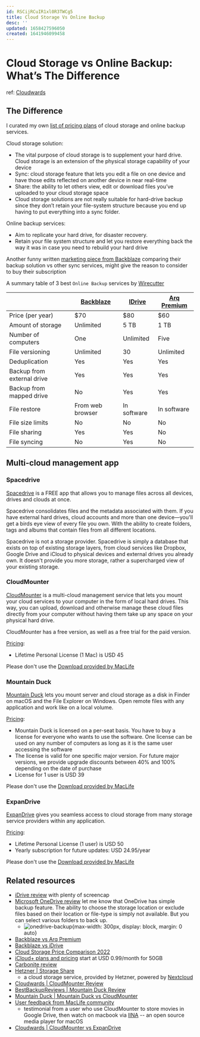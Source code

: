 ```yaml
---
id: RSCijRCuIR1xl0R3TWCg5
title: Cloud Storage Vs Online Backup
desc: ''
updated: 1658427596050
created: 1641946099458
---
```

# Cloud Storage vs Online Backup: What’s The Difference

ref: [Cloudwards](https://www.cloudwards.net/online-storage-vs-online-backup-whats-the-difference/)

## The Difference

I curated my own [list of pricing plans](https://docs.google.com/spreadsheets/d/1enE0KFKkUm9rvMB4zG1A8Qn5OlCTEswAAe7ztVlvoHo/edit?usp=sharing) of cloud storage and online backup services.

Cloud storage solution: 
- The vital purpose of cloud storage is to supplement your hard drive. Cloud storage is an extension of the physical storage capability of your device
- Sync: cloud storage feature that lets you edit a file on one device and have those edits reflected on another device in near real-time
- Share: the ability to let others view, edit or download files you’ve uploaded to your cloud storage space
- Cloud storage solutions are not really suitable for hard-drive backup since they don’t retain your file-system structure because you end up having to put everything into a sync folder.

Online backup services:
- Aim to replicate your hard drive, for disaster recovery.
- Retain your file system structure and let you restore everything back the way it was in case you need to rebuild your hard drive

Another funny written [marketing piece from Backblaze](https://www.backblaze.com/blog/the-case-for-backup-over-sync/) comparing their backup solution vs other sync services, might give the reason to consider to buy their subscription

A summary table of 3 best `Online Backup` services by [Wirecutter](https://www.nytimes.com/wirecutter/reviews/best-online-backup-service/)

|  | [Backblaze](https://www.backblaze.com/) | [IDrive](https://www.idrive.com/pricing) | [Arq Premium](https://www.arqbackup.com/pricing/) |
|---|---|---|---|
| Price   (per year) | $70  | $80  | $60  |
| Amount   of storage | Unlimited | 5 TB | 1 TB |
| Number   of computers | One | Unlimited | Five |
| File   versioning | Unlimited | 30 | Unlimited |
| Deduplication | Yes | Yes | Yes |
| Backup   from external drive | Yes | Yes | Yes |
| Backup   from mapped drive | No | Yes | Yes |
| File   restore | From web browser | In software | In software |
| File   size limits | No | No | No |
| File   sharing | Yes | Yes | No |
| File   syncing | No | Yes | No |

## Multi-cloud management app

### Spacedrive

[Spacedrive](https://www.spacedrive.com/) is a FREE app that allows you to manage files across all devices, drives and clouds at once.

Spacedrive consolidates files and the metadata associated with them. If you have external hard drives, cloud accounts and more than one device—you'll get a birds eye view of every file you own. With the ability to create folders, tags and albums that contain files from all different locations.

Spacedrive is not a storage provider. Spacedrive is simply a database that exists on top of existing storage layers, from cloud services like Dropbox, Google Drive and iCloud to physical devices and external drives you already own. It doesn't provide you more storage, rather a supercharged view of your existing storage.

### CloudMounter

[CloudMounter](https://cloudmounter.net/) is a multi-cloud management service that lets you mount your cloud services to your computer in the form of local hard drives. This way, you can upload, download and otherwise manage these cloud files directly from your computer without having them take up any space on your physical hard drive.

CloudMounter has a free version, as well as a free trial for the paid version.

[Pricing](https://cloudmounter.net/cloud-mounter-purchase.html): 
- Lifetime Personal License (1 Mac) is USD 45

Please don't use the [Download provided by MacLife](https://maclife.vn/cloudmounter-mount-du-lieu-tren-cac-dich-vu-cloud-tren-finder.html)

### Mountain Duck

[Mountain Duck](https://mountainduck.io/) lets you mount server and cloud storage as a disk in Finder on macOS and the File Explorer on Windows. Open remote files with any application and work like on a local volume.

[Pricing](https://mountainduck.io/buy/):
- Mountain Duck is licensed on a per-seat basis. You have to buy a license for everyone who wants to use the software. One license can be used on any number of computers as long as it is the same user accessing the software
- The license is valid for one specific major version. For future major versions, we provide upgrade discounts between 40% and 100% depending on the date of purchase
- License for 1 user is USD 39

Please don't use the [Download provided by MacLife](https://maclife.vn/mountain-duck-ung-dung-ket-noi-ftp-tren-mac.html)

### ExpanDrive

[ExpanDrive](https://www.expandrive.com/desktop/) gives you seamless access to cloud storage from many storage service providers within any application.

[Pricing](https://www.expandrive.com/desktop/buy/):
- Lifetime Personal License (1 user) is USD 50
- Yearly subscription for future updates: USD 24.95/year

Please don't use the [Download provided by MacLife](https://maclife.vn/expandrive-quan-ly-du-lieu-tren-cac-dich-vu-cloud.html)

## Related resources

- [iDrive review](https://www.bestbackupreviews.com/reviews/idrive-backup-review/) with plenty of screencap
- [Microsoft OneDrive review](https://www.bestbackupreviews.com/reviews/microsoft-onedrive-review/) let me know that OneDrive has simple backup feature. The ability to choose the storage location or exclude files based on their location or file-type is simply not available. But you can select various folders to back up.
    - ![onedrive-backup](https://www.bestbackupreviews.com/wp-content/uploads/2020/10/microsoft-onedrive-review-backup-in-progress-700x439-1.webp){max-width: 300px, display: block, margin: 0 auto}
- [Backblaze vs Arq Premium](https://www.bestbackupreviews.com/comparison/backblaze-vs-arq-premium/)
- [Backblaze vs iDrive](https://www.cloudwards.net/idrive-vs-backblaze/)
- [Cloud Storage Price Comparison 2022](https://www.cloudwards.net/comparison/)
- [iCloud+ plans and pricing](https://support.apple.com/en-us/HT201238) start at USD 0.99/month for 50GB 
- [Carbonite review](https://www.cloudwards.net/review/carbonite/)
- [Hetzner | Storage Share](https://www.hetzner.com/storage/storage-share)
    - a cloud storage service, provided by Hetzner, powered by [Nextcloud](https://nextcloud.com/)
- [Cloudwards | CloudMounter Review](https://www.cloudwards.net/cloudmounter-review/)
- [BestBackupReviews | Mountain Duck Review](https://www.bestbackupreviews.com/reviews/mountain-duck-review/)
- [Mountain Duck | Mountain Duck vs CloudMounter](https://mountainduck.io/comparison/)
- [User feedback from MacLife community](https://www.facebook.com/groups/maclife.vn/permalink/989220715097859/)
    - testimonial from a user who use CloudMounter to store movies in Google Drive, then watch on macbook via [IINA](https://iina.io/) -- an open source media player for macOS
- [Cloudwards | CloudMounter vs ExpanDrive](https://www.cloudwards.net/cloudmounter-vs-expandrive/)